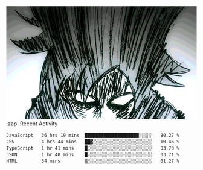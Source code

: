 <body>
<h1 align="center"></h1>
<br>
<div align="center">
<img width="auto" height="300" src="Img/mobFreakoutLonger.gif"/>
</div>
</div>
:zap: Recent Activity

<!--START_SECTION:waka-->

```txt
JavaScript   36 hrs 19 mins  ████████████████████░░░░░   80.27 %
CSS          4 hrs 44 mins   ██▓░░░░░░░░░░░░░░░░░░░░░░   10.46 %
TypeScript   1 hr 41 mins    █░░░░░░░░░░░░░░░░░░░░░░░░   03.73 %
JSON         1 hr 40 mins    █░░░░░░░░░░░░░░░░░░░░░░░░   03.71 %
HTML         34 mins         ▒░░░░░░░░░░░░░░░░░░░░░░░░   01.27 %
```

<!--END_SECTION:waka-->
